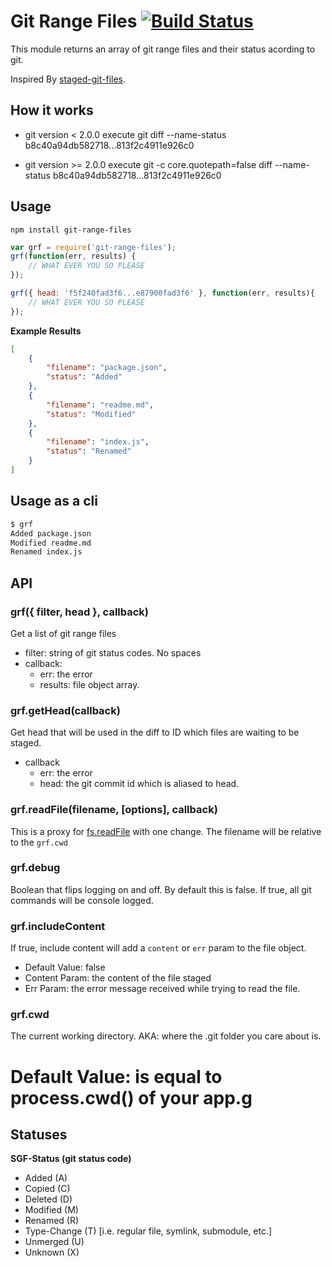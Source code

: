 # Git Range Files  [![Build Status](https://travis-ci.org/imcuttle/git-range-files.svg?branch=master)](https://travis-ci.org/imcuttle/git-range-files)

This module returns an array of git range files and their status acording to git.

Inspired By [staged-git-files](https://github.com/mcwhittemore/staged-git-files).

## How it works

* git version < 2.0.0 execute
	git diff --name-status b8c40a94db582718...813f2c4911e926c0

* git version >= 2.0.0 execute
	git -c core.quotepath=false diff --name-status b8c40a94db582718...813f2c4911e926c0

## Usage

`npm install git-range-files`

```js
var grf = require('git-range-files');
grf(function(err, results) {
	// WHAT EVER YOU SO PLEASE
});

grf({ head: 'f5f240fad3f6...e87900fad3f6' }, function(err, results){
	// WHAT EVER YOU SO PLEASE
});
```

**Example Results**

```json
[
	{
		"filename": "package.json",
		"status": "Added"
	},
	{
		"filename": "readme.md",
		"status": "Modified"
	},
	{
		"filename": "index.js",
		"status": "Renamed"
	}
]
```

## Usage as a cli

```sh
$ grf
Added package.json
Modified readme.md
Renamed index.js
```

## API

### grf({ filter, head }, callback)

Get a list of git range files

* filter: string of git status codes. No spaces
* callback:
	* err: the error
	* results: file object array.

### grf.getHead(callback)

Get head that will be used in the diff to ID which files are waiting to be staged.

* callback
	* err: the error
	* head: the git commit id which is aliased to head.

### grf.readFile(filename, [options], callback)

This is a proxy for [fs.readFile](http://nodejs.org/api/fs.html#fs_fs_readfile_filename_options_callback) with one change. The filename will be relative to the `grf.cwd`

### grf.debug

Boolean that flips logging on and off. By default this is false. If true, all git commands will be console logged.

### grf.includeContent

If true, include content will add a `content` or `err` param to the file object.

* Default Value: false
* Content Param: the content of the file staged
* Err Param: the error message received while trying to read the file.

### grf.cwd

The current working directory. AKA: where the .git folder you care about is.

# Default Value: is equal to process.cwd() of your app.g

## Statuses

**SGF-Status (git status code)**

* Added (A)
* Copied (C)
* Deleted (D)
* Modified (M)
* Renamed (R)
* Type-Change (T) [i.e. regular file, symlink, submodule, etc.]
* Unmerged (U)
* Unknown (X)
